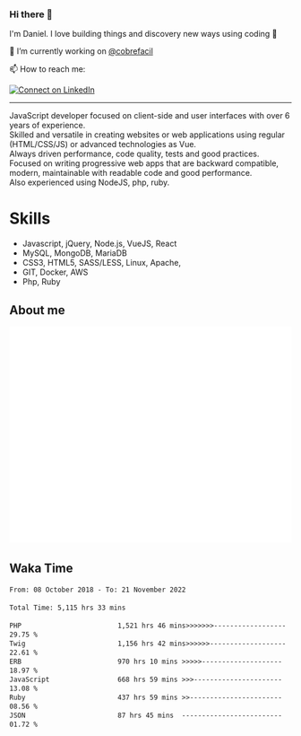 ### Hi there 👋

I'm Daniel. I love building things and discovery new ways using coding :raised_hands: 

🔭 I’m currently working on [@cobrefacil](https://www.cobrefacil.com.br/)

📫 How to reach me:

[![Connect on LinkedIn](https://img.shields.io/badge/--linkedin?label=LinkedIn&logo=LinkedIn&style=social)](https://www.linkedin.com/in/daniel-cerverizzo/)

---

JavaScript developer focused on client-side and user interfaces with over 6 years of experience.  
Skilled and versatile in creating websites or web applications using regular (HTML/CSS/JS) or advanced technologies as Vue.  
Always driven performance, code quality, tests and good practices.  
 Focused on writing progressive web apps that are backward compatible, modern, maintainable with readable code and good performance.  
Also experienced using NodeJS, php, ruby. 


# Skills

 - Javascript, jQuery, Node.js, VueJS, React
 - MySQL, MongoDB, MariaDB    
 - CSS3, HTML5, SASS/LESS,  Linux, Apache,
 - GIT, Docker, AWS
 - Php, Ruby

## About me

![Metrics](/github-metrics.svg)

## Waka Time

<!--START_SECTION:waka-->

```text
From: 08 October 2018 - To: 21 November 2022

Total Time: 5,115 hrs 33 mins

PHP                        1,521 hrs 46 mins>>>>>>>------------------   29.75 %
Twig                       1,156 hrs 42 mins>>>>>>-------------------   22.61 %
ERB                        970 hrs 10 mins >>>>>--------------------   18.97 %
JavaScript                 668 hrs 59 mins >>>----------------------   13.08 %
Ruby                       437 hrs 59 mins >>-----------------------   08.56 %
JSON                       87 hrs 45 mins  -------------------------   01.72 %
```

<!--END_SECTION:waka-->

